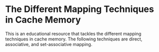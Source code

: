 # The Different Mapping Techniques in Cache Memory
This is an educational resource that tackles the different mapping techniques in cache memory. The following techniques are direct, associative, and set-associative mapping.
